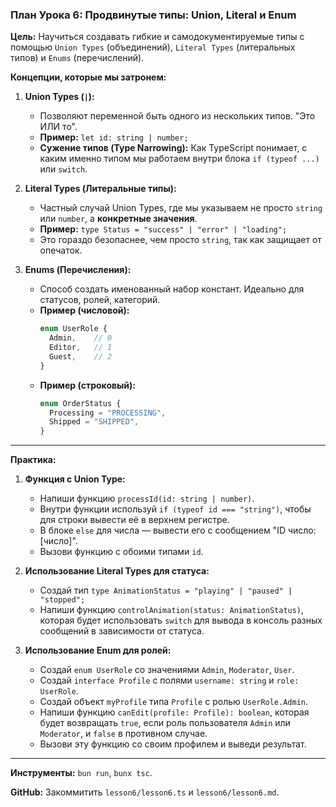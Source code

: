 ### План Урока 6: Продвинутые типы: Union, Literal и Enum

**Цель:** Научиться создавать гибкие и самодокументируемые типы с помощью `Union Types` (объединений), `Literal Types` (литеральных типов) и `Enums` (перечислений).

**Концепции, которые мы затронем:**

1.  **Union Types (`|`):**
    *   Позволяют переменной быть одного из нескольких типов. "Это ИЛИ то".
    *   **Пример:** `let id: string | number;`
    *   **Сужение типов (Type Narrowing):** Как TypeScript понимает, с каким именно типом мы работаем внутри блока `if (typeof ...)` или `switch`.

2.  **Literal Types (Литеральные типы):**
    *   Частный случай Union Types, где мы указываем не просто `string` или `number`, а **конкретные значения**.
    *   **Пример:** `type Status = "success" | "error" | "loading";`
    *   Это гораздо безопаснее, чем просто `string`, так как защищает от опечаток.

3.  **Enums (Перечисления):**
    *   Способ создать именованный набор констант. Идеально для статусов, ролей, категорий.
    *   **Пример (числовой):**
        ```ts
        enum UserRole {
          Admin,    // 0
          Editor,   // 1
          Guest,    // 2
        }
        ```
    *   **Пример (строковый):**
        ```ts
        enum OrderStatus {
          Processing = "PROCESSING",
          Shipped = "SHIPPED",
        }
        ```

---

**Практика:**

1.  **Функция с Union Type:**
    *   Напиши функцию `processId(id: string | number)`.
    *   Внутри функции используй `if (typeof id === "string")`, чтобы для строки вывести её в верхнем регистре.
    *   В блоке `else` для числа — вывести его с сообщением "ID число: [число]".
    *   Вызови функцию с обоими типами `id`.

2.  **Использование Literal Types для статуса:**
    *   Создай тип `type AnimationStatus = "playing" | "paused" | "stopped";`
    *   Напиши функцию `controlAnimation(status: AnimationStatus)`, которая будет использовать `switch` для вывода в консоль разных сообщений в зависимости от статуса.

3.  **Использование Enum для ролей:**
    *   Создай `enum UserRole` со значениями `Admin`, `Moderator`, `User`.
    *   Создай `interface Profile` с полями `username: string` и `role: UserRole`.
    *   Создай объект `myProfile` типа `Profile` с ролью `UserRole.Admin`.
    *   Напиши функцию `canEdit(profile: Profile): boolean`, которая будет возвращать `true`, если роль пользователя `Admin` или `Moderator`, и `false` в противном случае.
    *   Вызови эту функцию со своим профилем и выведи результат.

---

**Инструменты:** `bun run`, `bunx tsc`.

**GitHub:** Закоммитить `lesson6/lesson6.ts` и `lesson6/lesson6.md`.
